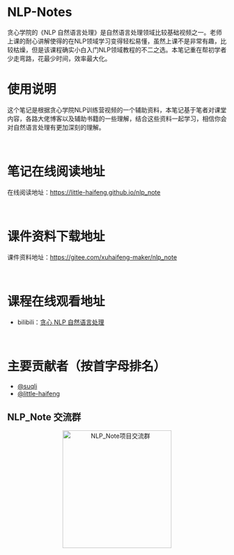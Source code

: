 # NLP-Notes

贪心学院的《NLP 自然语言处理》是自然语言处理领域比较基础视频之一。老师上课的耐心讲解使得的在NLP领域学习变得轻松易懂，虽然上课不是非常有趣，比较枯燥，但是该课程确实小白入门NLP领域教程的不二之选。本笔记重在帮初学者少走弯路，花最少时间，效率最大化。<br>

# 使用说明

这个笔记是根据贪心学院NLP训练营视频的一个辅助资料，本笔记基于笔者对课堂内容，各路大佬博客以及辅助书籍的一些理解，结合这些资料一起学习，相信你会对自然语言处理有更加深刻的理解。

<br>

# 笔记在线阅读地址

在线阅读地址：https://little-haifeng.github.io/nlp_note

<br>

# 课件资料下载地址

课件资料地址：https://gitee.com/xuhaifeng-maker/nlp_note

<br>

# 课程在线观看地址
- bilibili：[贪心 NLP 自然语言处理](https://www.bilibili.com/video/BV1yK4y1E7n4?p=22)

<br>

# 主要贡献者（按首字母排名）
- [@suqli](https://github.com/suqli)
- [@little-haifeng](https://github.com/little-haifeng)

## NLP_Note 交流群

<div align=center><img src="https://cdn.jsdelivr.net/gh/little-haifeng/CDN@master/img/page/%E4%BA%8C%E7%BB%B4%E7%A0%81.png" width = "250" height = "270" alt="NLP_Note项目交流群"></div>

